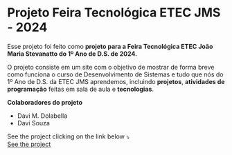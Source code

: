 # Projeto Feira Tecnológica ETEC JMS - 2024

Esse projeto foi feito como **projeto para a Feira Tecnológica ETEC João Maria Stevanatto do 1º Ano de D.S. de 2024.**

O projeto consiste em um site com o objetivo de mostrar de forma breve como funciona o curso de Desenvolvimento de Sistemas e tudo que nós do 1º Ano de D.S. da ETEC JMS aprendemos, incluindo **projetos**, **atividades de programação** feitas em sala de aula e **tecnologias**.

**Colaboradores do projeto**
- Davi M. Dolabella
- Davi Souza

See the project clicking on the link below ⤵ <br />
[See the project](https://devdavisvc.github.io/projeto-feira-de-ciencias/)
